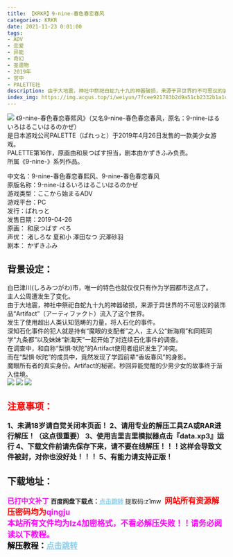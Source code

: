```yaml
---
title: 【KRKR】9-nine-春色春恋春风
categories: KRKR
date: 2021-11-23 0:01:00
tags:
- ADV
- 恋爱
- 异能
- 奇幻
- 圣遗物
- 2019年
- 官中
- PALETTE社
description: 由于大地震，神社中祭祀白蛇九十九的神器破损，来源于异世界的不可思议的装饰品“Artifact”（アーティファクト）流入了这个世界。     发生了使用超出人类认知范畴的力量，将人石化的事件。  
index_img: https://img.acgus.top/i/weiyun/7fcee921783b2d9a51cb2332b1a1c98bbd4081edac717fdc2614fb4f12efb489b2ddfb9ab34f9dc55d08c49b1373a423.webp
---
```

![](https://img.acgus.top/i/weiyun/7fcee921783b2d9a51cb2332b1a1c98bbd4081edac717fdc2614fb4f12efb489b2ddfb9ab34f9dc55d08c49b1373a423.webp)
《9-nine-春色春恋春熙风》（又名9-nine-春色春恋春风，原名：9-nine-はるいろはるこいはるのかぜ）     
是日本游戏公司PALETTE（ぱれっと）于2019年4月26日发售的一款美少女游戏。     
PALETTE第16作，原画由和泉つばす担当，剧本由かずきふみ负责。     
所属《9-nine-》系列作品。

中文名：9-nine-春色春恋春熙风、9-nine-春色春恋春风     
原版名称：9-nine-はるいろはるこいはるのかぜ     
游戏类型：ここから始まるADV     
游戏平台：PC     
发行：ぱれっと     
发售日期：2019-04-26     
原画： 和泉つばす ぺろ     
声优： 渚しろな 夏和小 澤田なつ 沢澤砂羽     
剧本： かずきふみ     

## 背景设定：
白巳津川(しろみつがわ)市，唯一的特色也就仅仅只有作为学园都市这点了。     
主人公周遭发生了变化。     
由于大地震，神社中祭祀白蛇九十九的神器破损，来源于异世界的不可思议的装饰品“Artifact”（アーティファクト）流入了这个世界。     
发生了使用超出人类认知范畴的力量，将人石化的事件。     
深知石化事件的犯人就是持有“魔眼的支配者”之人，主人公“新海翔”和同班同学“九条都”以及妹妹“新海天”一起开始了对连续石化事件的调查。     
在调查中，和自称“梨惧·吠陀”的Artifact使用者组织发生了冲突。     
而在“梨惧·吠陀”的成员中，竟然发现了学园前辈“香坂春风”的身影。     
魔眼所有者的真实身份。Artifact的秘密。秒回异能觉醒的少男少女的故事终于渐入佳境。     
![](https://img.acgus.top/i/weiyun/7fcee921783b2d9a51cb2332b1a1c98bbd4081edac717fdc2614fb4f12efb489b2ddfb9ab34f9dc55d08c49b1373a423.webp)
![](https://img.acgus.top/i/weiyun/649203df01dd628c0c831d642349f5d3641ab6c7293368a864fbdcee9a32b40ade3cfb26bd0208bd106208198fe2b67d.webp)
![](https://img.acgus.top/i/weiyun/ca15d9be31e907c0c40ed4b0ef3e017780fe53f3eaceaac549d8337ae03ba144d995fec868237138e0b13ce05fc37db9.webp)




## <font color=#FF0000 >注意事项：</font>
<font size=3><b>1、未满18岁请自觉关闭本页面！
2、请用专业的解压工具ZA或RAR进行解压！（这点很重要）
3、使用吉里吉里模拟器点击『data.xp3』运行
4、下载文件前请先保存下来，请不要在线解压！！！这样会导致文件被封，对你也没好处！！！
5、有能力请支持正版！</b></font>

## 下载地址：
<font color=#FF00FF size=3>**已打中文补丁**</font>
<b>百度网盘下载点：</b><a href="https://pan.baidu.com/s/1h23MGsqW6J-B5xuZyuqjCw?pwd=z1mw" style="color: #87CEEB;"><b>点击跳转</b></a> 提取码:z1mw
<a style="padding: 0" href="https://post.qingju.org/AD/"><img style="max-width:100%" src="https://img.acgus.top/i/2024/07/478f689b8021d8d499ab43d21acf137a.gif" alt=""></a>
<b><font color=#FF0000 size=4>网站所有资源解压密码均为</b></font><b><font color=#FF00FF size=4>qingju</font><font color=#FF0000 ></font></b><br><b><font color=#FF00FF size=4>本站所有文件均为lz4加密格式，不看必解压失败！！请务必阅读以下教程。</b></font><br><b><font color=#000 size=4>解压教程：</b><a href="https://post.qingju.org/tutorial/000/" style="color: #87CEEB;"><b>点击跳转</b></a>
